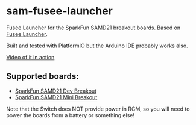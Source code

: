 # sam-fusee-launcher
Fusee Launcher for the SparkFun SAMD21 breakout boards. Based on [Fusee Launcher](https://github.com/reswitched/fusee-launcher).

Built and tested with PlatformIO but the Arduino IDE probably works also.

[Video of it in action](https://i.imgur.com/sbv75wV.mp4)

## Supported boards:
- [SparkFun SAMD21 Dev Breakout](https://www.sparkfun.com/products/13672)
- [SparkFun SAMD21 Mini Breakout](https://www.sparkfun.com/products/13664)

Note that the Switch does NOT provide power in RCM, so you will need to power the boards from a battery or something else!
